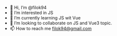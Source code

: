 - 👋 Hi, I’m @filok94
- 👀 I’m interested in JS
- 🌱 I’m currently learning JS wit Vue
- 💞️ I’m looking to collaborate on JS and Vue3 topic. 
- 📫 How to reach me filok94@gmail.com

<!---
filok94/filok94 is a ✨ special ✨ repository because its `README.md` (this file) appears on your GitHub profile.
You can click the Preview link to take a look at your changes.
--->

